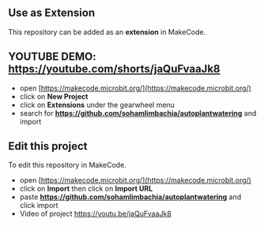 

## Use as Extension

This repository can be added as an **extension** in MakeCode.

## YOUTUBE DEMO: https://youtube.com/shorts/jaQuFvaaJk8
* open [https://makecode.microbit.org/](https://makecode.microbit.org/)
* click on **New Project**
* click on **Extensions** under the gearwheel menu
* search for **https://github.com/sohamlimbachia/autoplantwatering** and import

## Edit this project

To edit this repository in MakeCode.

* open [https://makecode.microbit.org/](https://makecode.microbit.org/)
* click on **Import** then click on **Import URL**
* paste **https://github.com/sohamlimbachia/autoplantwatering** and click import
* Video of project https://youtu.be/jaQuFvaaJk8
